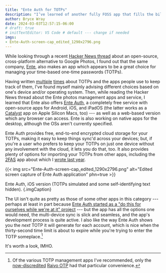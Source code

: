 ```yaml
---
title: "Ente Auth for TOTPs"
description: "I’ve learned of another fully FOSS app that fills the bill where TOTPs are concerned."
author: Bryce Wray
date: 2024-03-03T12:57:15-06:00
# draft: true
# initTextEditor: VS Code # default --- change if needed
imgs:
- Ente-Auth-screen-cap_edited_1290x2796.png
---
```


While looking through a recent [Hacker News thread](https://news.ycombinator.com/item?id=39570692) about an open-source, cross-platform alternative to Google Photos, I found out that the same company, [Ente](https://ente.io), also makes an app which appears to be a great choice for managing your time-based one-time passwords (TOTPs).

<!--more-->

Having written [multiple](/posts/2021/09/taming-time-based-one-time-passwords-totps/) [times](/posts/2023/07/from-raivo-otp-to-2fas/) about TOTPs and the apps people use to keep track of them, I've found myself mainly advising different choices based on one's device and/or operating system. Then, while reading the Hacker News thread about the Ente photos management apps and service, I learned that Ente also offers [Ente Auth](https://github.com/ente-io/ente/tree/main/auth), a completely free service with open-source apps for Android, iOS, and iPadOS (the latter works as a [Catalyst](https://developer.apple.com/design/human-interface-guidelines/mac-catalyst) app on Apple Silicon Macs, too) --- as well as a web-based version which any browser can access. Ente is also working on native apps for the desktop, although the OSs aren't currently specified.

Ente Auth provides free, end-to-end encrypted cloud storage for your TOTPs, making it easy to keep things sync'd across your devices; but, if you're a user who prefers to keep your TOTPs on just one device without any involvement with the cloud, it lets you do that, too. It also provides plenty of options for importing your TOTPs from other apps, including the [2FAS](https://2fas.com/) app about which I [wrote last year](/posts/2023/07/from-raivo-otp-to-2fas/).

{{< img src="Ente-Auth-screen-cap_edited_1290x2796.png" alt="Edited screen capture of Ente Auth application" phn=true >}}

Ente Auth, iOS version (TOTPs simulated and some self-identifying text hidden).
{.imgCaption}

The UI isn't quite as pretty as those of some other apps in this category --- perhaps at least in part because [Ente Auth started as a "do this for ourselves while we're at it" project](https://ente.io/blog/auth/) --- but the app has all the options one would need, the multi-device sync is slick and seamless, and the app's development process is quite active. I also like the way Ente Auth shows you the *next* TOTP it will generate for each account, which is nice when the thirty-second time limit is about to expire while you're trying to enter the TOTP someplace.[^RaivoOTP]

[^RaivoOTP]: Of the various TOTP management apps I've recommended, only the [now-discredited](/posts/2023/07/from-raivo-otp-to-2fas/) [Raivo OTP](https://github.com/raivo-otp/ios-application) had that particular convenience.

It's worth a look, IMHO.
